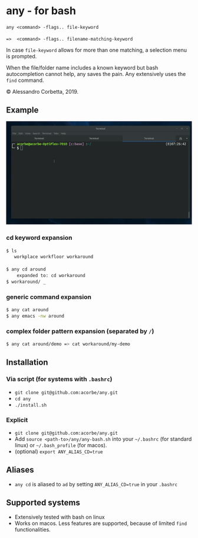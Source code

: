 # any - for bash
```
any <command> -flags.. file-keyword 

=>  <command> -flags.. filename-matching-keyword
```

In case `file-keyword` allows for more than one matching, a selection menu is prompted.

When the file/folder name includes a known keyword but bash autocompletion cannot help, any saves the pain. Any extensively uses the `find` command.

&copy; Alessandro Corbetta, 2019.

## Example
![demo-video](/docs/any-video-4.gif)

### cd keyword expansion
```bash
$ ls   
   workplace workfloor workaround
   
$ any cd around
    expanded to: cd workaround
$ workaround/ _
```

### generic command expansion
```bash
$ any cat around
$ any emacs -nw around
```

### complex folder pattern expansion (separated by `/`)
```bash
$ any cat around/demo => cat workaround/my-demo
```


## Installation 
### Via script (for systems with `.bashrc`)
+ `git clone git@github.com:acorbe/any.git`
+ `cd any`
+ `./install.sh`

### Explicit 
+ `git clone git@github.com:acorbe/any.git`
+ Add `source <path-to>/any/any-bash.sh` into your `~/.bashrc` (for standard linux)  or `~/.bash_profile` (for macos). 
+ (optional) `export ANY_ALIAS_CD=true`

## Aliases
+ `any cd` is aliased to `ad` by setting `ANY_ALIAS_CD=true` in your `.bashrc`

## Supported systems
+ Extensively tested with bash on linux
+ Works on macos. Less features are supported, because of limited `find` functionalities.
